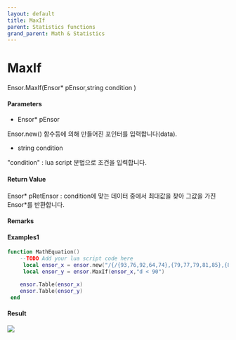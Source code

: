 ```yaml
---
layout: default
title: MaxIf
parent: Statistics functions
grand_parent: Math & Statistics
---
```


# MaxIf

Ensor.MaxIf\(Ensor\* pEnsor,string condition \)

#### Parameters

* Ensor\* pEnsor

Ensor.new\(\) 함수등에 의해 만들어진 포인터를 입력합니다\(data\).

* string condition

"condition" : lua script 문법으로 조건을 입력합니다.

#### Return Value

Ensor\* pRetEnsor : condition에 맞는 데이터 중에서 최대값을 찾아 그값을 가진 Ensor\*를 반환합니다.

#### Remarks



#### Examples1

```lua
function MathEquation()
    --TODO Add your lua script code here
     local ensor_x = ensor.new("/{/{93,76,92,64,74},{79,77,79,81,85},{85,83,88,82,85},{64,78,75,80,62},{81,74,71,63,57/}/}")
     local ensor_y = ensor.MaxIf(ensor_x,"d < 90")

    ensor.Table(ensor_x)
    ensor.Table(ensor_y)
 end
```

#### Result

![](/StatisticsAPI/MaxIfResultTable.png)

